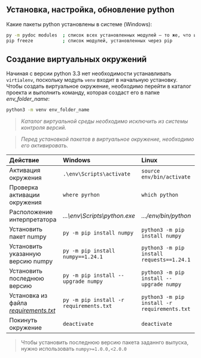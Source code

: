 ## Установка, настройка, обновление python
Какие пакеты python установлены в системе (Windows):
```bash
py -m pydoc modules  ; список всех установленных модулей — то же, что и >>> help("modeles")
pip freeze           ; список модулей, установленных через pip
```

## Создание виртуальных окружений
Начиная с версии python 3.3 нет необходимости устанавливать `virtialenv`, поскольку модуль `venv` входит в начальную установку.\
Чтобы создать виртуальное окружение, необходимо перейти в каталог проекта и выполнить команду, которая создаст его в папке *env_folder_name*:
```bash
python3 -m venv env_folder_name
```
>*Каталог виртуальной среды необходимо исключить из системы контроля версий.*

>*Перед установкой пакетов в виртуальное окружение, необходимо его активировать.*

Действие                              | Windows                               | Linux
:--                                   |:--                                    |:--
Активация окружения                   | `.\env\Scripts\activate`              | `source env/bin/activate`
Проверка активации окружения          | `where pyrhon`                        |`which python`
Расположение интерпретатора           | *...\env\Scripts\python.exe*          | *.../env/bin/python*
Установить пакет numpy                |`py -m pip install numpy`              |`python3 -m pip install numpy`
Установить указанную версию numpy     |`py -m pip install numpy==1.24.1`      |`python3 -m pip install requests==1.24.1`
Установить последнюю версию           |`py -m pip install --upgrade numpy`    |`python3 -m pip install --upgrade numpy`
Установка из файла *[requirements.txt](https://pip.pypa.io/en/latest/reference/requirements-file-format/#requirements-file-format)* |`py -m pip install -r requirements.txt`|`python3 -m pip install -r requirements.txt`
Покинуть окружение                    |`deactivate`                           |`deactivate`

>Чтобы установить последнюю версию пакета заданнго выпуска, нужно использовать `numpy>=1.0.0,<2.0.0`
